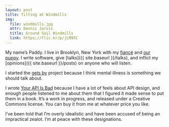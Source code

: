 ```yaml
---
layout: post
title: Tilting at Windmills
img:
  file: windmills.jpg
  attr: Dennis Jarvis
  title: Ground Sail Windmills
  link: https://flic.kr/p/jLM9TC
---
```

My name&rsquo;s Paddy. I live in Brooklyn, New York with my [fianc&eacute;](https://twitter.com/carver_ethan) and [our puppy](https://twitter.com/RoxyThePuppy). I write software, give [talks]({{ site.baseurl }}/talks), and inflict my [opinions]({{ site.baseurl }}/posts) on anyone who will listen.

I started the [gets by](http://getsby.co) project because I think mental illness is something we should talk about.

I wrote [Your API Is Bad](http://yourapiisbad.com) because I have a lot of feels about API design, and enough people listened to me about them that I figured it made sense to put them in a book. It&rsquo;s a work in progress, and released under a Creative Commons license. You can buy it from me at whatever price you like.

I&rsquo;ve been told that I&rsquo;m overly idealistic and have been accused of being an impractical zealot. I&rsquo;m at peace with these designations.
